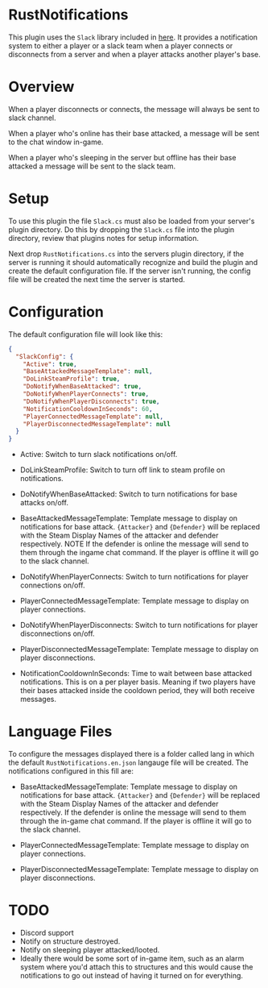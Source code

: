 # RustNotifications

This plugin uses the `Slack` library included in [here](http://oxidemod.org/plugins/slack.1952/). It provides a notification system to either a player or a slack team when a player connects or disconnects from a server and when a player attacks another player's base.


# Overview
When a player disconnects or connects, the message will always be sent to slack channel.

When a player who's online has their base attacked, a message will be sent to the chat window in-game.

When a player who's sleeping in the server but offline has their base attacked a message will be sent to the slack team.

# Setup

To use this plugin the file `Slack.cs` must also be loaded from your server's plugin directory. Do this by dropping the `Slack.cs` file into the plugin directory, review that plugins notes for setup information.

Next drop `RustNotifications.cs` into the servers plugin directory, if the server is running it should automatically recognize and build the plugin and create the default configuration file. If the server isn't running, the config file will be created the next time the server is started.

# Configuration
The default configuration file will look like this:
```json
{
  "SlackConfig": {
    "Active": true,
    "BaseAttackedMessageTemplate": null,
    "DoLinkSteamProfile": true,
    "DoNotifyWhenBaseAttacked": true,
    "DoNotifyWhenPlayerConnects": true,
    "DoNotifyWhenPlayerDisconnects": true,
    "NotificationCooldownInSeconds": 60,
    "PlayerConnectedMessageTemplate": null,
    "PlayerDisconnectedMessageTemplate": null
  }
}
```

- Active: Switch to turn slack notifications on/off.

- DoLinkSteamProfile: Switch to turn off link to steam profile on notifications.

- DoNotifyWhenBaseAttacked: Switch to turn notifications for base attacks on/off.

- BaseAttackedMessageTemplate: Template message to display on notifications for base attack. `{Attacker}` and `{Defender}` will be replaced with the Steam Display Names of the attacker and defender respectively. NOTE If the defender is online the message will send to them through the ingame chat command. If the player is offline it will go to the slack channel.

- DoNotifyWhenPlayerConnects: Switch to turn notifications for player connections on/off.

- PlayerConnectedMessageTemplate: Template message to display on player connections.

- DoNotifyWhenPlayerDisconnects: Switch to turn notifications for player disconnections on/off.

- PlayerDisconnectedMessageTemplate: Template message to display on player disconnections.

- NotificationCooldownInSeconds: Time to wait between base attacked notifications. This is on a per player basis. Meaning if two players have their bases attacked inside the cooldown period, they will both receive messages.

# Language Files
To configure the messages displayed there is a folder called lang in which the default `RustNotifications.en.json` langauge file will be created. The notifications configured in this fill are:

- BaseAttackedMessageTemplate: Template message to display on notifications for base attack. `{Attacker}` and `{Defender}` will be replaced with the Steam Display Names of the attacker and defender respectively. If the defender is online the message will send to them through the in-game chat command. If the player is offline it will go to the slack channel.

- PlayerConnectedMessageTemplate: Template message to display on player connections.

- PlayerDisconnectedMessageTemplate: Template message to display on player disconnections.


# TODO
- Discord support
- Notify on structure destroyed.
- Notify on sleeping player attacked/looted.
- Ideally there would be some sort of in-game item, such as an alarm system where you'd attach this to structures and this would cause the notifications to go out instead of having it turned on for everything.

